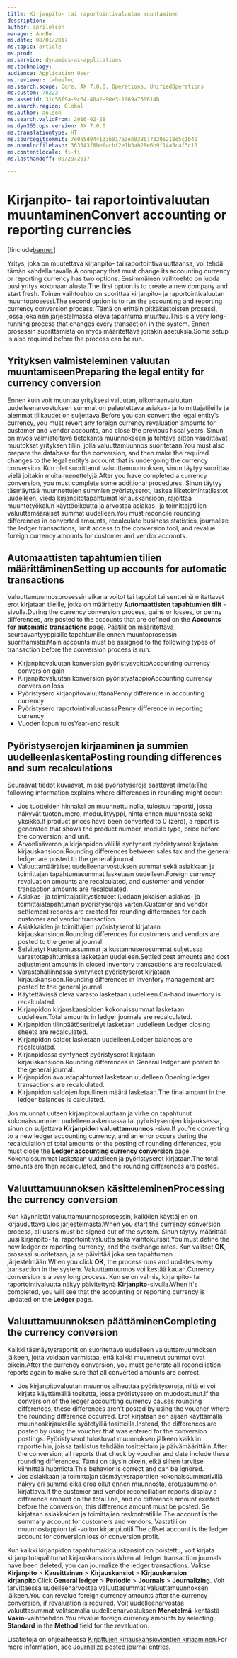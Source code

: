 ```yaml
---
title: Kirjanpito- tai raportointivaluutan muuntaminen
description: 
author: aprilolson
manager: AnnBe
ms.date: 08/01/2017
ms.topic: article
ms.prod: 
ms.service: dynamics-ax-applications
ms.technology: 
audience: Application User
ms.reviewer: twheeloc
ms.search.scope: Core, AX 7.0.0, Operations, UnifiedOperations
ms.custom: 78223
ms.assetid: 31c56f9a-9c64-40a2-90e3-1969a760614b
ms.search.region: Global
ms.author: aolson
ms.search.validFrom: 2016-02-28
ms.dyn365.ops.version: AX 7.0.0
ms.translationtype: HT
ms.sourcegitcommit: 7e0a5d044133b917a3eb9386773205218e5c1b40
ms.openlocfilehash: 363543f8befacbf2e1b3ab28e6b9f14a5caf3c10
ms.contentlocale: fi-fi
ms.lasthandoff: 09/29/2017

---
```


# <a name="convert-accounting-or-reporting-currencies"></a><span data-ttu-id="57630-102">Kirjanpito- tai raportointivaluutan muuntaminen</span><span class="sxs-lookup"><span data-stu-id="57630-102">Convert accounting or reporting currencies</span></span>

[!include[banner](../includes/banner.md)]


<span data-ttu-id="57630-103">Yritys, joka on muutettava kirjanpito- tai raportointivaluuttaansa, voi tehdä tämän kahdella tavalla.</span><span class="sxs-lookup"><span data-stu-id="57630-103">A company that must change its accounting currency or reporting currency has two options.</span></span> <span data-ttu-id="57630-104">Ensimmäinen vaihtoehto on luoda uusi yritys kokonaan alusta.</span><span class="sxs-lookup"><span data-stu-id="57630-104">The first option is to create a new company and start fresh.</span></span> <span data-ttu-id="57630-105">Toinen vaihtoehto on suorittaa kirjanpito- ja raportointivaluutan muuntoprosessi.</span><span class="sxs-lookup"><span data-stu-id="57630-105">The second option is to run the accounting and reporting currency conversion process.</span></span> <span data-ttu-id="57630-106">Tämä on erittäin pitkäkestoisten prosessi, jossa jokainen järjestelmässä oleva tapahtuma muuttuu.</span><span class="sxs-lookup"><span data-stu-id="57630-106">This is a very long-running process that changes every transaction in the system.</span></span> <span data-ttu-id="57630-107">Ennen prosessin suorittamista on myös määritettävä joitakin asetuksia.</span><span class="sxs-lookup"><span data-stu-id="57630-107">Some setup is also required before the process can be run.</span></span>

## <a name="preparing-the-legal-entity-for-currency-conversion"></a><span data-ttu-id="57630-108">Yrityksen valmisteleminen valuutan muuntamiseen</span><span class="sxs-lookup"><span data-stu-id="57630-108">Preparing the legal entity for currency conversion</span></span>
<span data-ttu-id="57630-109">Ennen kuin voit muuntaa yrityksesi valuutan, ulkomaanvaluutan uudelleenarvostuksen summat on palautettava asiakas- ja toimittajatileille ja aiemmat tilikaudet on suljettava.</span><span class="sxs-lookup"><span data-stu-id="57630-109">Before you can convert the legal entity’s currency, you must revert any foreign currency revaluation amounts for customer and vendor accounts, and close the previous fiscal years.</span></span> <span data-ttu-id="57630-110">Sinun on myös valmisteltava tietokanta muunnokseen ja tehtävä sitten vaadittavat muutokset yrityksen tiliin, jolla valuuttamuunnos suoritetaan.</span><span class="sxs-lookup"><span data-stu-id="57630-110">You must also prepare the database for the conversion, and then make the required changes to the legal entity’s account that is undergoing the currency conversion.</span></span> <span data-ttu-id="57630-111">Kun olet suorittanut valuuttamuunnoksen, sinun täytyy suorittaa vielä joitakin muita menettelyjä.</span><span class="sxs-lookup"><span data-stu-id="57630-111">After you have completed a currency conversion, you must complete some additional procedures.</span></span> <span data-ttu-id="57630-112">Sinun täytyy täsmäyttää muunnettujen summien pyöristyserot, laskea liiketoimintatilastot uudelleen, viedä kirjanpitotapahtumat kirjauskansioon, rajoittaa muuntotyökalun käyttöoikeutta ja arvostaa asiakas- ja toimittajatilien valuuttamääräiset summat uudelleen.</span><span class="sxs-lookup"><span data-stu-id="57630-112">You must reconcile rounding differences in converted amounts, recalculate business statistics, journalize the ledger transactions, limit access to the conversion tool, and revalue foreign currency amounts for customer and vendor accounts.</span></span>

## <a name="setting-up-accounts-for-automatic-transactions"></a><span data-ttu-id="57630-113">Automaattisten tapahtumien tilien määrittäminen</span><span class="sxs-lookup"><span data-stu-id="57630-113">Setting up accounts for automatic transactions</span></span>
<span data-ttu-id="57630-114">Valuuttamuunnosprosessin aikana voitot tai tappiot tai sentteinä mitattavat erot kirjataan tileille, jotka on määritetty **Automaattisten tapahtumien tilit** -sivulla.</span><span class="sxs-lookup"><span data-stu-id="57630-114">During the currency conversion process, gains or losses, or penny differences, are posted to the accounts that are defined on the **Accounts for automatic transactions** page.</span></span> <span data-ttu-id="57630-115">Päätilit on määritettävä seuraavantyyppisille tapahtumille ennen muuntoprosessin suorittamista:</span><span class="sxs-lookup"><span data-stu-id="57630-115">Main accounts must be assigned to the following types of transaction before the conversion process is run:</span></span>

-   <span data-ttu-id="57630-116">Kirjanpitovaluutan konversion pyöristysvoitto</span><span class="sxs-lookup"><span data-stu-id="57630-116">Accounting currency conversion gain</span></span>
-   <span data-ttu-id="57630-117">Kirjanpitovaluutan konversion pyöristystappio</span><span class="sxs-lookup"><span data-stu-id="57630-117">Accounting currency conversion loss</span></span>
-   <span data-ttu-id="57630-118">Pyöristysero kirjanpitovaluuttana</span><span class="sxs-lookup"><span data-stu-id="57630-118">Penny difference in accounting currency</span></span>
-   <span data-ttu-id="57630-119">Pyöristysero raportointivaluutassa</span><span class="sxs-lookup"><span data-stu-id="57630-119">Penny difference in reporting currency</span></span>
-   <span data-ttu-id="57630-120">Vuoden lopun tulos</span><span class="sxs-lookup"><span data-stu-id="57630-120">Year-end result</span></span>

## <a name="posting-rounding-differences-and-sum-recalculations"></a><span data-ttu-id="57630-121">Pyöristyserojen kirjaaminen ja summien uudelleenlaskenta</span><span class="sxs-lookup"><span data-stu-id="57630-121">Posting rounding differences and sum recalculations</span></span>
<span data-ttu-id="57630-122">Seuraavat tiedot kuvaavat, missä pyöristyseroja saattavat ilmetä:</span><span class="sxs-lookup"><span data-stu-id="57630-122">The following information explains where differences in rounding might occur:</span></span>

-   <span data-ttu-id="57630-123">Jos tuotteiden hinnaksi on muunnettu nolla, tulostuu raportti, jossa näkyvät tuotenumero, moduulityyppi, hinta ennen muunnosta sekä yksikkö.</span><span class="sxs-lookup"><span data-stu-id="57630-123">If product prices have been converted to 0 (zero), a report is generated that shows the product number, module type, price before the conversion, and unit.</span></span>
-   <span data-ttu-id="57630-124">Arvonlisäveron ja kirjanpidon välillä syntyneet pyöristyserot kirjataan kirjauskansioon.</span><span class="sxs-lookup"><span data-stu-id="57630-124">Rounding differences between sales tax and the general ledger are posted to the general journal.</span></span>
-   <span data-ttu-id="57630-125">Valuuttamääräiset uudelleenarvostuksen summat sekä asiakkaan ja toimittajan tapahtumasummat lasketaan uudelleen.</span><span class="sxs-lookup"><span data-stu-id="57630-125">Foreign currency revaluation amounts are recalculated, and customer and vendor transaction amounts are recalculated.</span></span>
-   <span data-ttu-id="57630-126">Asiakas- ja toimittajatilitystietueet luodaan jokaisen asiakas- ja toimittajatapahtuman pyöristyseroja varten.</span><span class="sxs-lookup"><span data-stu-id="57630-126">Customer and vendor settlement records are created for rounding differences for each customer and vendor transaction.</span></span>
-   <span data-ttu-id="57630-127">Asiakkaiden ja toimittajien pyöristyserot kirjataan kirjauskansioon.</span><span class="sxs-lookup"><span data-stu-id="57630-127">Rounding differences for customers and vendors are posted to the general journal.</span></span>
-   <span data-ttu-id="57630-128">Selvitetyt kustannussummat ja kustannuserosummat suljetussa varastotapahtumissa lasketaan uudelleen.</span><span class="sxs-lookup"><span data-stu-id="57630-128">Settled cost amounts and cost adjustment amounts in closed inventory transactions are recalculated.</span></span>
-   <span data-ttu-id="57630-129">Varastohallinnassa syntyneet pyöristyserot kirjataan kirjauskansioon.</span><span class="sxs-lookup"><span data-stu-id="57630-129">Rounding differences in Inventory management are posted to the general journal.</span></span>
-   <span data-ttu-id="57630-130">Käytettävissä oleva varasto lasketaan uudelleen.</span><span class="sxs-lookup"><span data-stu-id="57630-130">On-hand inventory is recalculated.</span></span>
-   <span data-ttu-id="57630-131">Kirjanpidon kirjauskansioiden kokonaissummat lasketaan uudelleen.</span><span class="sxs-lookup"><span data-stu-id="57630-131">Total amounts in ledger journals are recalculated.</span></span>
-   <span data-ttu-id="57630-132">Kirjanpidon tilinpäätöserittelyt lasketaan uudelleen.</span><span class="sxs-lookup"><span data-stu-id="57630-132">Ledger closing sheets are recalculated.</span></span>
-   <span data-ttu-id="57630-133">Kirjanpidon saldot lasketaan uudelleen.</span><span class="sxs-lookup"><span data-stu-id="57630-133">Ledger balances are recalculated.</span></span>
-   <span data-ttu-id="57630-134">Kirjanpidossa syntyneet pyöristyserot kirjataan kirjauskansioon.</span><span class="sxs-lookup"><span data-stu-id="57630-134">Rounding differences in General ledger are posted to the general journal.</span></span>
-   <span data-ttu-id="57630-135">Kirjanpidon avaustapahtumat lasketaan uudelleen.</span><span class="sxs-lookup"><span data-stu-id="57630-135">Opening ledger transactions are recalculated.</span></span>
-   <span data-ttu-id="57630-136">Kirjanpidon saldojen lopullinen määrä lasketaan.</span><span class="sxs-lookup"><span data-stu-id="57630-136">The final amount in the ledger balances is calculated.</span></span>

<span data-ttu-id="57630-137">Jos muunnat uuteen kirjanpitovaluuttaan ja virhe on tapahtunut kokonaissummien uudelleenlaskennassa tai pyöristyserojen kirjauksessa, sinun on suljettava **Kirjanpidon valuuttamuunnos** -sivu.</span><span class="sxs-lookup"><span data-stu-id="57630-137">If you're converting to a new ledger accounting currency, and an error occurs during the recalculation of total amounts or the posting of rounding differences, you must close the **Ledger accounting currency conversion** page.</span></span> <span data-ttu-id="57630-138">Kokonaissummat lasketaan uudelleen ja pyöristyserot kirjataan.</span><span class="sxs-lookup"><span data-stu-id="57630-138">The total amounts are then recalculated, and the rounding differences are posted.</span></span>

## <a name="processing-the-currency-conversion"></a><span data-ttu-id="57630-139">Valuuttamuunnoksen käsitteleminen</span><span class="sxs-lookup"><span data-stu-id="57630-139">Processing the currency conversion</span></span>
<span data-ttu-id="57630-140">Kun käynnistät valuuttamuunnosprosessin, kaikkien käyttäjien on kirjauduttava ulos järjestelmästä.</span><span class="sxs-lookup"><span data-stu-id="57630-140">When you start the currency conversion process, all users must be signed out of the system.</span></span> <span data-ttu-id="57630-141">Sinun täytyy määrittää uusi kirjanpito- tai raportointivaluutta sekä vaihtokurssit.</span><span class="sxs-lookup"><span data-stu-id="57630-141">You must define the new ledger or reporting currency, and the exchange rates.</span></span> <span data-ttu-id="57630-142">Kun valitset **OK**, prosessi suoritetaan, ja se päivittää jokaisen tapahtuman järjestelmään.</span><span class="sxs-lookup"><span data-stu-id="57630-142">When you click **OK**, the process runs and updates every transaction in the system.</span></span> <span data-ttu-id="57630-143">Valuuttamuunnos voi kestää kauan.</span><span class="sxs-lookup"><span data-stu-id="57630-143">Currency conversion is a very long process.</span></span> <span data-ttu-id="57630-144">Kun se on valmis, kirjanpito- tai raportointivaluutta näkyy päivitettynä **Kirjanpito**-sivulla.</span><span class="sxs-lookup"><span data-stu-id="57630-144">When it's completed, you will see that the accounting or reporting currency is updated on the **Ledger** page.</span></span>

## <a name="completing-the-currency-conversion"></a><span data-ttu-id="57630-145">Valuuttamuunnoksen päättäminen</span><span class="sxs-lookup"><span data-stu-id="57630-145">Completing the currency conversion</span></span>
<span data-ttu-id="57630-146">Kaikki täsmäytysraportit on suoritettava uudelleen valuuttamuunnoksen jälkeen, jotta voidaan varmistaa, että kaikki muunnetut summat ovat oikein.</span><span class="sxs-lookup"><span data-stu-id="57630-146">After the currency conversion, you must generate all reconciliation reports again to make sure that all converted amounts are correct.</span></span>

-   <span data-ttu-id="57630-147">Jos kirjanpitovaluutan muunnos aiheuttaa pyöristyseroja, niitä ei voi kirjata käyttämällä tositetta, jossa pyöristysero on muodostunut.</span><span class="sxs-lookup"><span data-stu-id="57630-147">If the conversion of the ledger accounting currency causes rounding differences, these differences aren't posted by using the voucher where the rounding difference occurred.</span></span> <span data-ttu-id="57630-148">Erot kirjataan sen sijaan käyttämällä muunnoskirjauksille syötetyillä tositteilla.</span><span class="sxs-lookup"><span data-stu-id="57630-148">Instead, the differences are posted by using the voucher that was entered for the conversion postings.</span></span> <span data-ttu-id="57630-149">Pyöristyserot tulostuvat muunnoksen jälkeen kaikkiin raportteihin, joissa tarkistus tehdään tositteittain ja päivämäärittäin.</span><span class="sxs-lookup"><span data-stu-id="57630-149">After the conversion, all reports that check by voucher and date include these rounding differences.</span></span> <span data-ttu-id="57630-150">Tämä on täysin oikein, eikä siihen tarvitse kiinnittää huomiota.</span><span class="sxs-lookup"><span data-stu-id="57630-150">This behavior is correct and can be ignored.</span></span>
-   <span data-ttu-id="57630-151">Jos asiakkaan ja toimittajan täsmäytysraporttien kokonaissummarivillä näkyy eri summa eikä eroa ollut ennen muunnosta, erotussumma on kirjattava.</span><span class="sxs-lookup"><span data-stu-id="57630-151">If the customer and vendor reconciliation reports display a difference amount on the total line, and no difference amount existed before the conversion, this difference amount must be posted.</span></span> <span data-ttu-id="57630-152">Se kirjataan asiakkaiden ja toimittajien reskontratilille.</span><span class="sxs-lookup"><span data-stu-id="57630-152">The account is the summary account for customers and vendors.</span></span> <span data-ttu-id="57630-153">Vastatili on muunnostappion tai -voiton kirjanpitotili.</span><span class="sxs-lookup"><span data-stu-id="57630-153">The offset account is the ledger account for conversion loss or conversion profit.</span></span>

<span data-ttu-id="57630-154">Kun kaikki kirjanpidon tapahtumakirjauskansiot on poistettu, voit kirjata kirjanpitotapahtumat kirjauskansioon.</span><span class="sxs-lookup"><span data-stu-id="57630-154">When all ledger transaction journals have been deleted, you can journalize the ledger transactions.</span></span> <span data-ttu-id="57630-155">Valitse **Kirjanpito** &gt; **Kausittainen** &gt; **Kirjauskansiot** &gt; **Kirjauskansion kirjanpito**.</span><span class="sxs-lookup"><span data-stu-id="57630-155">Click **General ledger** &gt; **Periodic** &gt; **Journals** &gt; **Journalizing**.</span></span> <span data-ttu-id="57630-156">Voit tarvittaessa uudelleenarvostaa valuuttasummat valuuttamuunnoksen jälkeen.</span><span class="sxs-lookup"><span data-stu-id="57630-156">You can revalue foreign currency amounts after the currency conversion, if revaluation is required.</span></span> <span data-ttu-id="57630-157">Voit uudelleenarvostaa valuuttasummat valitsemalla uudelleenarvostuksen **Menetelmä**-kentästä **Vakio**-vaihtoehdon.</span><span class="sxs-lookup"><span data-stu-id="57630-157">You revalue foreign currency amounts by selecting **Standard** in the **Method** field for the revaluation.</span></span>

<span data-ttu-id="57630-158">Lisätietoja on ohjeaiheessa [Kirjattujen kirjauskansiovientien kirjaaminen](tasks/journalize-posted-journal-entries.md).</span><span class="sxs-lookup"><span data-stu-id="57630-158">For more information, see [Journalize posted journal entries](tasks/journalize-posted-journal-entries.md).</span></span>


